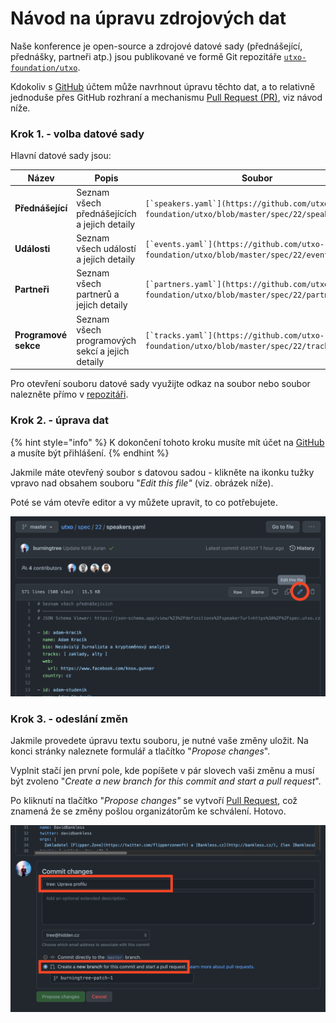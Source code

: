 # Návod na úpravu zdrojových dat

Naše konference je open-source a zdrojové datové sady (přednášející, přednášky, partneři atp.) jsou publikované ve formě Git repozitáře [`utxo-foundation/utxo`](https://github.com/utxo-foundation/utxo).&#x20;

Kdokoliv s [GitHub](https://github.com) účtem může navrhnout úpravu těchto dat, a to relativně jednoduše přes GitHub rozhraní a mechanismu [Pull Request (PR)](https://docs.github.com/en/pull-requests/collaborating-with-pull-requests/proposing-changes-to-your-work-with-pull-requests/about-pull-requests), viz návod níže.

### Krok 1. - volba datové sady

Hlavní datové sady jsou:

| Název                | Popis                                            | Soubor                                                                                           |
| -------------------- | ------------------------------------------------ | ------------------------------------------------------------------------------------------------ |
| **Přednášející**     | Seznam všech přednášejících a jejich detaily     | ``[`speakers.yaml`](https://github.com/utxo-foundation/utxo/blob/master/spec/22/speakers.yaml)`` |
| **Události**         | Seznam všech událostí a jejich detaily           | ``[`events.yaml`](https://github.com/utxo-foundation/utxo/blob/master/spec/22/events.yaml)``     |
| **Partneři**         | Seznam všech partnerů a jejich detaily           | ``[`partners.yaml`](https://github.com/utxo-foundation/utxo/blob/master/spec/22/partners.yaml)`` |
| **Programové sekce** | Seznam všech programových sekcí a jejich detaily | ``[`tracks.yaml`](https://github.com/utxo-foundation/utxo/blob/master/spec/22/tracks.yaml)``     |

Pro otevření souboru datové sady využijte odkaz na soubor nebo soubor nalezněte přímo v [repozitáři](https://github.com/utxo-foundation/utxo/tree/master/spec/22).

### Krok 2. - úprava dat

{% hint style="info" %}
K dokončení tohoto kroku musíte mít účet na [GitHub](https://github.com) a musíte být přihlášení.
{% endhint %}

Jakmile máte otevřený soubor s datovou sadou - klikněte na ikonku tužky vpravo nad obsahem souboru "_Edit this file"_ (viz. obrázek níže).

Poté se vám otevře editor a vy můžete upravit, to co potřebujete.

![](<../.gitbook/assets/Screenshot 2022-04-21 at 20.04.39.png>)

### Krok 3. - odeslání změn

Jakmile provedete úpravu textu souboru, je nutné vaše změny uložit. Na konci stránky naleznete formulář a tlačítko "_Propose changes_".

Vyplnit stačí jen první pole, kde popíšete v pár slovech vaši změnu a musí být zvoleno "_Create a new branch for this commit and start a pull request_".

Po kliknutí na tlačítko "_Propose changes"_ se vytvoří [Pull Request](https://docs.github.com/en/pull-requests/collaborating-with-pull-requests/proposing-changes-to-your-work-with-pull-requests/about-pull-requests), což znamená že se změny pošlou organizátorům ke schválení. Hotovo.

![](<../.gitbook/assets/Screenshot 2022-04-21 at 20.08.02.png>)
